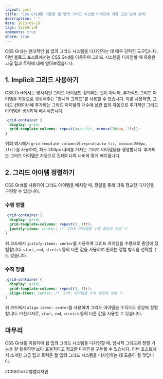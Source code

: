 ```yaml
---
layout: post
title: "CSS Grid를 이용한 웹 앱의 그리드 시스템 디자인에 대한 고급 팁과 트릭"
description: " "
date: 2023-09-18
tags: [CSSGrid]
comments: true
share: true
---
```


CSS Grid는 현대적인 웹 앱의 그리드 시스템을 디자인하는 데 매우 강력한 도구입니다. 이번 블로그 포스트에서는 CSS Grid를 이용하여 그리드 시스템을 디자인할 때 유용한 고급 팁과 트릭에 대해 알아보겠습니다.

## 1. Implicit 그리드 사용하기

CSS Grid에서는 명시적인 그리드 아이템만 정의하는 것이 아니라, 추가적인 그리드 아이템을 자동으로 생성해주는 "암시적 그리드"를 사용할 수 있습니다. 이를 사용하면, 그리드 컨테이너에 추가하는 그리드 아이템의 개수에 상관 없이 자동으로 추가적인 그리드 아이템을 생성하여 배치해줍니다.

```css
.grid-container {
  display: grid;
  grid-template-columns: repeat(auto-fit, minmax(200px, 1fr));
}
```

위의 예시에서 `grid-template-columns`에 `repeat(auto-fit, minmax(200px, 1fr))`를 사용하여, 최소 200px 너비를 가지는 그리드 아이템들을 생성합니다. 추가되는 그리드 아이템은 자동으로 컨테이너의 너비에 맞게 배치됩니다.

## 2. 그리드 아이템 정렬하기

CSS Grid를 사용하여 그리드 아이템을 배치할 때, 정렬을 통해 더욱 정교한 디자인을 구현할 수 있습니다.

### 수평 정렬

```css
.grid-container {
  display: grid;
  grid-template-columns: repeat(3, 1fr);
  justify-items: center; /* 그리드 아이템을 수평 중앙에 정렬 */
}
```

위 코드에서 `justify-items: center`를 사용하여 그리드 아이템을 수평으로 중앙에 정렬합니다. `start`, `end`, `stretch` 등의 다른 값을 사용하여 원하는 정렬 방식을 선택할 수도 있습니다.

### 수직 정렬

```css
.grid-container {
  display: grid;
  grid-template-columns: repeat(3, 1fr);
  align-items: center; /* 그리드 아이템을 수직 중앙에 정렬 */
}
```

위 코드에서 `align-items: center`를 사용하여 그리드 아이템을 수직으로 중앙에 정렬합니다. 마찬가지로, `start`, `end`, `stretch` 등의 다른 값을 사용할 수 있습니다.

## 마무리

CSS Grid를 이용하여 웹 앱의 그리드 시스템을 디자인할 때, 암시적 그리드와 정렬 기능을 잘 활용하면 보다 효율적이고 정교한 디자인을 구현할 수 있습니다. 이번 포스트에서 소개한 고급 팁과 트릭은 웹 앱의 그리드 시스템을 디자인하는 데 도움이 될 것입니다.

#CSSGrid #웹앱디자인